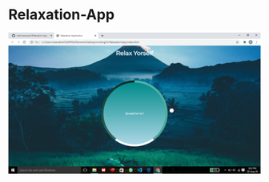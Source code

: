 # Relaxation-App

![Relaxation App](https://github.com/mahimasawant/Relaxation-App/blob/master/RelaxationApp.png)
